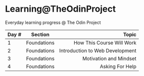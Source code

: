 # Learning@TheOdinProject

Everyday learning progress @ The Odin Project

| Day #  |      Section      |  Topic |
|----------|:-------------:|------:|
| 1 | Foundations | How This Course Will Work  |
| 2 | Foundations | Introduction to Web Development |
| 3 | Foundations | Motivation and Mindset |
| 4 | Foundations | Asking For Help |
